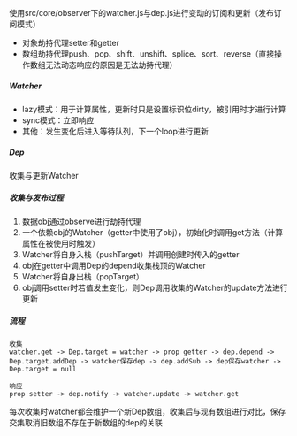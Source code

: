 使用src/core/observer下的watcher.js与dep.js进行变动的订阅和更新（发布订阅模式）

- 对象劫持代理setter和getter
- 数组劫持代理push、pop、shift、unshift、splice、sort、reverse（直接操作数组无法动态响应的原因是无法劫持代理）

##### Watcher

- lazy模式：用于计算属性，更新时只是设置标识位dirty，被引用时才进行计算
- sync模式：立即响应
- 其他：发生变化后进入等待队列，下一个loop进行更新

##### Dep

收集与更新Watcher

##### 收集与发布过程

1. 数据obj通过observe进行劫持代理
2. 一个依赖obj的Watcher（getter中使用了obj），初始化时调用get方法（计算属性在被使用时触发）
3. Watcher将自身入栈（pushTarget）并调用创建时传入的getter
4. obj在getter中调用Dep的depend收集栈顶的Watcher
5. Watcher将自身出栈（popTarget）
7. obj调用setter时若值发生变化，则Dep调用收集的Watcher的update方法进行更新

##### 流程

```
收集
watcher.get -> Dep.target = watcher -> prop getter -> dep.depend -> Dep.target.addDep -> watcher保存dep -> dep.addSub -> dep保存watcher -> Dep.target = null

响应
prop setter -> dep.notify -> watcher.update -> watcher.get
```

每次收集时watcher都会维护一个新Dep数组，收集后与现有数组进行对比，保存交集取消旧数组不存在于新数组的dep的关联